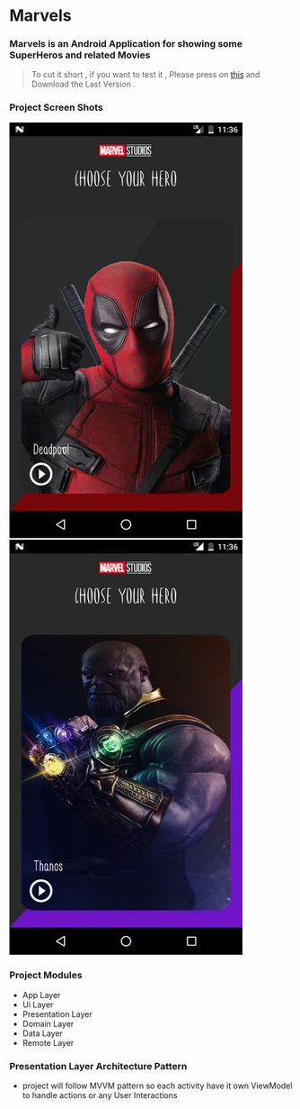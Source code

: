 # Marvels
###  Marvels is an Android Application for showing some SuperHeros and related Movies

> To cut it short , if you want to test it , Please press on [this](https://github.com/Devil2020/Marvel/releases) and Download the Last Version . 

### Project Screen Shots
<img   width="415" src=https://github.com/Devil2020/Marvel/blob/origin/images/im2.png> <img   width="415"  src=https://github.com/Devil2020/Marvel/blob/origin/images/im3.png>

### Project Modules
+ App Layer
+ Ui Layer
+ Presentation Layer
+ Domain Layer
+ Data Layer
+ Remote Layer

### Presentation Layer Architecture Pattern
+ project will follow MVVM pattern so each activity have it own ViewModel to handle actions or any User Interactions

